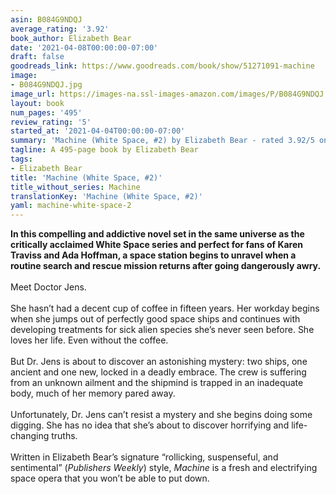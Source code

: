 ```yaml
---
asin: B084G9NDQJ
average_rating: '3.92'
book_author: Elizabeth Bear
date: '2021-04-08T00:00:00-07:00'
draft: false
goodreads_link: https://www.goodreads.com/book/show/51271091-machine
image:
- B084G9NDQJ.jpg
image_url: https://images-na.ssl-images-amazon.com/images/P/B084G9NDQJ.01._SCLZZZZZZZ.jpg
layout: book
num_pages: '495'
review_rating: '5'
started_at: '2021-04-04T00:00:00-07:00'
summary: 'Machine (White Space, #2) by Elizabeth Bear - rated 3.92/5 on Goodreads'
tagline: A 495-page book by Elizabeth Bear
tags:
- Elizabeth Bear
title: 'Machine (White Space, #2)'
title_without_series: Machine
translationKey: 'Machine (White Space, #2)'
yaml: machine-white-space-2
---
```


<b>In this compelling and addictive novel set in the same universe as the critically acclaimed White Space series and perfect for fans of Karen Traviss and Ada Hoffman, a space station begins to unravel when a routine search and rescue mission returns after going dangerously awry. </b><br /><br />Meet Doctor Jens.<br /> <br />She hasn’t had a decent cup of coffee in fifteen years. Her workday begins when she jumps out of perfectly good space ships and continues with developing treatments for sick alien species she’s never seen before. She loves her life. Even without the coffee.<br /> <br />But Dr. Jens is about to discover an astonishing mystery: two ships, one ancient and one new, locked in a deadly embrace. The crew is suffering from an unknown ailment and the shipmind is trapped in an inadequate body, much of her memory pared away.<br /> <br />Unfortunately, Dr. Jens can’t resist a mystery and she begins doing some digging. She has no idea that she’s about to discover horrifying and life-changing truths.<br /> <br />Written in Elizabeth Bear’s signature “rollicking, suspenseful, and sentimental” (<i>Publishers Weekly</i>) style, <i>Machine</i> is a fresh and electrifying space opera that you won’t be able to put down.